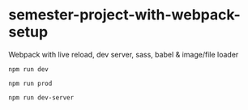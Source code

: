 # semester-project-with-webpack-setup
Webpack with live reload, dev server, sass, babel &amp; image/file loader


`npm run dev`

`npm run prod`

`npm run dev-server`